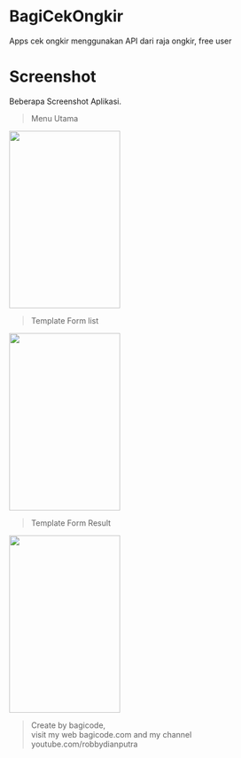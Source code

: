 # BagiCekOngkir
Apps cek ongkir menggunakan API dari raja ongkir, free user

# Screenshot
Beberapa Screenshot Aplikasi.
> Menu Utama
<img src="https://github.com/bagi-code/BagiCekOngkir/blob/master/home.png" width="200" height="320"/> 

> Template Form list
<img src="https://github.com/bagi-code/BagiCekOngkir/blob/master/list.png" width="200" height="320"/>

> Template Form Result 
<img src="https://github.com/bagi-code/BagiCekOngkir/blob/master/result.png" width="200" height="320"/>

> Create by bagicode, <br>
visit my web bagicode.com and my channel youtube.com/robbydianputra
